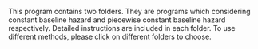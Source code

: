 This program contains two folders. 
They are programs which considering constant baseline hazard and piecewise constant baseline hazard  respectively. Detailed instructions are included in each folder.
To use different methods, please click on different folders to choose.
